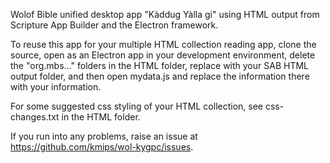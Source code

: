 Wolof Bible unified desktop app "Kàddug Yàlla gi" using HTML output from Scripture App Builder and the Electron framework. 

To reuse this app for your multiple HTML collection reading app, clone the source, open as an Electron app in your development environment, delete the "org.mbs..." folders in the HTML folder, replace with your SAB HTML output folder, and then open mydata.js and replace the information there with your information. 

For some suggested css styling of your HTML collection, see css-changes.txt in the HTML folder. 

If you run into any problems, raise an issue at https://github.com/kmips/wol-kygpc/issues. 
